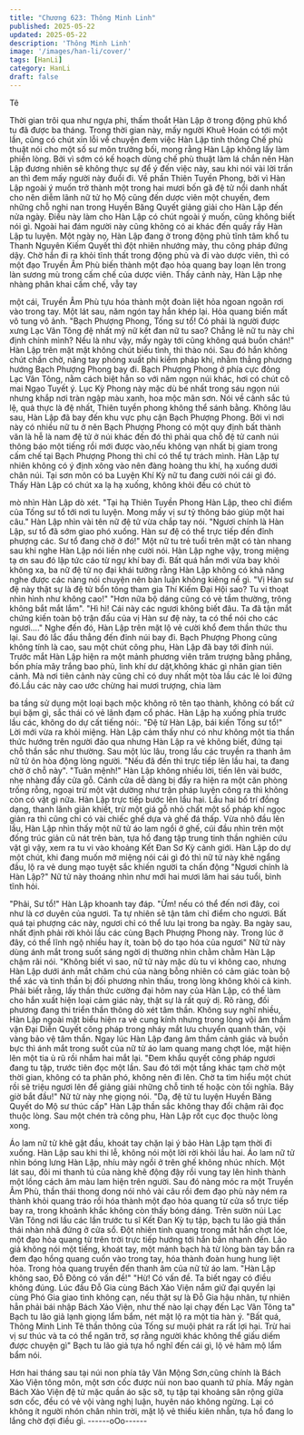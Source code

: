 ```yaml
---
title: "Chương 623: Thông Minh Linh"
published: 2025-05-22
updated: 2025-05-22
description: 'Thông Minh Linh'
image: '/images/han-li/cover/'
tags: [HanLi]
category: HanLi
draft: false
---
```


Tê

Thời gian trôi qua như ngựa phi, thấm thoắt Hàn Lập ở trong
động phủ khổ tu đã được ba tháng.
Trong thời gian này, mấy người Khuê Hoán có tới một lần, cũng
có chút xin lỗi về chuyện đem việc Hàn Lập tinh thông Chế phù
thuật nói cho một số sư môn trưởng bối, mong rằng Hàn Lập
không lấy làm phiền lòng.
Bởi vì sớm có kế hoạch dùng chế phù thuật làm lá chắn nên Hàn
Lập đương nhiên sẽ không thực sự để ý đến việc này, sau khi nói
vài lời trấn an thì đem mấy người này đuổi đi.
Về phần Thiên Tuyền Phong, bởi vì Hàn Lập ngoài ý muốn trở
thành một trong hai mươi bốn gã đệ tử nổi danh nhất cho nên
diễm lãnh nữ tử họ Mộ cũng đến dược viên một chuyến, đem
những chỗ nghi nan trong Huyền Băng Quyết giảng giải cho Hàn
Lập đến nửa ngày. Điều này làm cho Hàn Lập có chút ngoài ý
muốn, cũng không biết nói gì.
Ngoài hai đám người này cũng không có ai khác đến quấy rầy
Hàn Lập tu luyện.
Một ngày nọ, Hàn Lập đang ở trong động phủ tĩnh tâm khổ tu
Thanh Nguyên Kiếm Quyết thì đột nhiên nhướng mày, thu công
pháp đứng dậy.
Chờ hắn đi ra khỏi tĩnh thất trong động phủ và đi vào dược viên,
thì có một đạo Truyền Âm Phù biến thành một đạo hỏa quang bay
loạn lên trong làn sương mù trong cấm chế của dược viên.
Thấy cảnh này, Hàn Lập nhẹ nhàng phân khai cấm chế, vẫy tay

một cái, Truyền Âm Phù tựu hóa thành một đoàn liệt hỏa ngoan
ngoãn rơi vào trong tay.
Một lát sau, năm ngón tay hắn khép lại. Hỏa quang biến mất vô
tung vô ảnh.
"Bạch Phượng Phong, Tống sư tổ! Có phải là người được xưng
Lạc Vân Tông đệ nhất mỹ nữ kết đan nữ tu sao? Chẳng lẽ nữ tu
này chỉ định chính mình? Nếu là như vậy, mấy ngày tới cũng
không quá buồn chán!" Hàn Lập trên mặt mặt không chút biểu
tình, thì thào nói.
Sau đó hắn không chút chần chờ, nâng tay phóng xuất phi kiếm
pháp khí, nhằm thẳng phương hướng Bạch Phượng Phong bay
đi.
Bạch Phượng Phong ở phía cực đông Lạc Vân Tông, nằm cách
biệt hẳn so với năm ngọn núi khác, hơi có chút cô mai Ngạo
Tuyết ý.
Lục Kỳ Phong này mặc dù bé nhất trong sáu ngọn núi nhưng
khắp nơi tràn ngập màu xanh, hoa mộc mãn sơn. Nói về cảnh sắc
tú lệ, quả thực là đệ nhất, Thiên tuyền phong không thể sánh
bằng.
Không lâu sau, Hàn Lập đã bay đến khu vực phụ cận Bạch
Phượng Phong.
Bởi vì nơi này có nhiều nữ tu ở nên Bạch Phượng Phong có một
quy định bất thành văn là hễ là nam đệ tử ở núi khác đến đó thì
phải qua chỗ đệ tử canh núi thông báo một tiếng rồi mới được
vào,nếu không vạn nhất bị giam trong cấm chế tại Bạch Phượng
Phong thì chỉ có thể tự trách mình.
Hàn Lập tự nhiên không có ý định xông vào nên đàng hoàng thu
khí, hạ xuống dưới chân núi.
Tại sơn môn có ba Luyện Khí Kỳ nữ tu đang cười nói cái gì đó.
Thấy Hàn Lập có chút xa lạ hạ xuống, không khỏi đều có chút tò

mò nhìn Hàn Lập dò xét.
"Tại hạ Thiên Tuyền Phong Hàn Lập, theo chỉ điểm của Tống sư
tổ tới nơi tu luyện. Mong mấy vị sư tỷ thông báo giúp một hai câu."
Hàn Lập nhìn vài tên nữ đệ tử vừa chắp tay nói.
"Ngươi chính là Hàn Lập, sư tổ đã sớm giao phó xuống. Hàn sư
đệ có thể trực tiếp đến đỉnh phượng các. Sư tổ đang chờ ở đó!"
Một nữ tu trẻ tuổi trên mặt có tàn nhang sau khi nghe Hàn Lập nói
liền nhẹ cười nói.
Hàn Lập nghe vậy, trong miệng tạ ơn sau đó lập tức cáo từ ngự
khí bay đi.
Bất quá hắn mới vừa bay khỏi không xa, ba nữ đệ tử nọ đại khái
tưởng rằng Hàn Lập không có khả năng nghe được các nàng nói
chuyện nên bàn luận không kiêng nể gì.
"Vị Hàn sư đệ này thật sự là đệ tử bổn tông tham gia Thí Kiếm Đại
Hội sao? Tu vi thoạt nhìn hình như không cao!"
"Hơn nữa bộ dáng cũng có vẻ tầm thường, trông không bắt mắt
lắm".
"Hì hì! Cái này các ngươi không biết đâu. Ta đã tận mắt chứng
kiến toàn bộ trận đấu của vị Hàn sư đệ này, ta có thể nói cho các
ngươi…."
Nghe đến đó, Hàn Lập trên mặt lộ vẻ cười khổ đem thần thức thu
lại. Sau đó lắc đầu thẳng đến đỉnh núi bay đi.
Bạch Phượng Phong cũng không tính là cao, sau một chút công
phu, Hàn Lập đã bay tới đỉnh núi.
Trước mắt Hàn Lập hiện ra một mảnh phương viên trăm trượng
bằng phẳng, bốn phía mây trắng bao phủ, linh khí dư dật,không
khác gì nhân gian tiên cảnh.
Mà nơi tiên cảnh này cũng chỉ có duy nhất một tòa lầu các lẻ loi
đứng đó.Lầu các này cao ước chừng hai mươi trượng, chia làm

ba tầng sử dụng một loại bạch mộc không rõ tên tạo thành, không
có bất cứ bụi bặm gì, sắc thái có vẻ lãnh đạm cổ phác.
Hàn Lập hạ xuống phía trước lầu các, không do dự cất tiếng nói:.
"Đệ tử Hàn Lập, bái kiến Tống sư tổ!"
Lời mới vừa ra khỏi miệng. Hàn Lập cảm thấy như có như không
một tia thần thức hướng trên người đảo qua nhưng Hàn Lập ra vẻ
không biết, đứng tại chỗ thần sắc như thường.
Sau một lúc lâu, trong lầu các truyền ra thanh âm nữ tử ôn hòa
động lòng người.
"Nếu đã đến thì trực tiếp lên lầu hai, ta đang chờ ở chỗ này".
"Tuân mệnh!" Hàn Lập không nhiều lời, tiến lên vài bước, nhẹ
nhàng đẩy cửa gỗ.
Cánh cửa dễ dàng bị đẩy ra hiện ra một căn phòng trống rỗng,
ngoại trừ một vật dường như trận pháp luyện công ra thì không
còn có vật gì nữa.
Hàn Lập trực tiếp bước lên lầu hai.
Lầu hai bố trí đồng dạng, thanh lãnh giản khiết, trừ một giá gỗ nhỏ
chất một số pháp khí ngọc giản ra thì cũng chỉ có vài chiếc ghế
dựa và ghế đá thấp.
Vừa nhô đầu lên lầu, Hàn Lập nhìn thấy một nữ tử áo lam ngồi ở
ghế, cúi đầu nhìn trên một đống trúc giản cũ nát trên bàn, tựa hồ
đang tập trung tinh thần nghiên cứu vật gì vậy, xem ra tu vi vào
khoảng Kết Đan Sơ Kỳ cảnh giới.
Hàn Lập do dự một chút, khi đang muốn mở miệng nói cái gì đó
thì nữ tử này khẽ ngẩng đầu, lộ ra vẻ dung mạo tuyệt sắc khiến
người ta chấn động
"Ngươi chính là Hàn Lập?" Nữ tử này thoáng nhìn như mới hai
mươi lăm hai sáu tuổi, bình tĩnh hỏi.

"Phải, Sư tổ!" Hàn Lập khoanh tay đáp.
"Ừm! nếu có thể đến nơi đây, coi như là cơ duyên của ngươi. Ta
tự nhiên sẽ tận tâm chỉ điểm cho ngươi. Bất quá tại phượng các
này, ngươi chỉ có thể lưu lại trong ba ngày. Ba ngày sau, nhất định
phải rời khỏi lầu các cùng Bạch Phượng Phong này. Trong lúc ở
đây, có thể lĩnh ngộ nhiều hay ít, toàn bộ do tạo hóa của ngươi"
Nữ tử này dùng ánh mắt trong suốt sáng ngời dị thường nhìn
chằm chằm Hàn Lập chậm rãi nói.
"Không biết vì sao, nữ tử này mặc dù tu vi không cao, nhưng Hàn
Lập dưới ánh mắt chăm chú của nàng bỗng nhiên có cảm giác
toàn bộ thể xác và tinh thần bị đối phương nhìn thấu, trong lòng
không khỏi cả kinh.
Phải biết rằng, lấy thần thức cường đại hôm nay của Hàn Lập, có
thể làm cho hắn xuất hiện loại cảm giác này, thật sự là rất quỷ dị.
Rõ ràng, đối phương đang thi triển thần thông dò xét tâm thần.
Không suy nghĩ nhiều, Hàn Lập ngoài mặt biểu hiện ra vẻ cung
kính nhưng trong lòng vội âm thầm vận Đại Diễn Quyết công pháp
trong nháy mắt lưu chuyển quanh thân, vội vàng bảo vệ tâm thần.
Ngay lúc Hàn Lập đang âm thầm cảnh giác và buồn bực thì ánh
mắt trong suốt của nữ tử áo lam quang mang chợt lóe, mặt hiện
lên một tia ủ rũ rồi nhắm hai mắt lại.
"Đem khẩu quyết công pháp ngươi đang tu tập, trước tiên đọc
một lần. Sau đó tới một tầng khác tạm chờ một thời gian, không
có ta phân phó, không nên đi lên. Chờ ta tìm hiểu một chút rồi sẽ
triệu ngươi lên để giảng giải những chỗ tinh tế hoặc còn tối nghĩa.
Bây giờ bắt đầu!" Nữ tử này nhẹ giọng nói.
"Dạ, đệ tử tu luyện Huyền Băng Quyết do Mộ sư thúc cấp" Hàn
Lập thần sắc không thay đổi chậm rãi đọc thuộc lòng.
Sau một chén trà công phu, Hàn Lập rốt cục đọc thuộc lòng xong.

Áo lam nữ tử khẽ gật đầu, khoát tay chặn lại ý bảo Hàn Lập tạm
thời đi xuống.
Hàn Lập sau khi thi lễ, không nói một lời rời khỏi lầu hai.
Áo lam nữ tử nhìn bóng lưng Hàn Lập, nhíu mày ngồi ở trên ghế
không nhúc nhích.
Một lát sau, đôi mi thanh tú của nàng khẽ động đậy rồi vung tay
lên hình thành một lồng cách âm màu lam hiện trên người.
Sau đó nàng móc ra một Truyền Âm Phù, thần thái thong dong
nói nhỏ vài câu rồi đem đạo phù này ném ra thành khỏi quang
tráo rồi hóa thành một đạo hỏa quang từ cửa sổ trực tiếp bay ra,
trong khoảnh khắc không còn thấy bóng dáng.
Trên sườn núi Lạc Vân Tông nơi lầu các lần trước tu sĩ Kết Đan
Kỳ tụ tập, bạch tu lão giả thần thái nhàn nhã đứng ở cửa sổ.
Đột nhiên tinh quang trong mắt hắn chợt lóe, một đạo hỏa quang
từ trên trời trực tiếp hướng tới hắn bắn nhanh đến.
Lão giả không nói một tiếng, khoát tay, một mảnh bạch hà từ lòng
bàn tay bắn ra đem đạo hồng quang cuốn vào trong tay, hóa
thành đoàn hung hung liệt hỏa.
Trong hỏa quang truyền đến thanh âm của nữ tử áo lam.
"Hàn Lập không sao, Đỗ Đông có vấn đề!"
"Hừ! Có vấn đề. Ta biết ngay có điều không đúng. Lúc đầu Đỗ Gia
cùng Bách Xảo Viện nắm giữ đại quyền lại cùng Phó Gia giao tình
không cạn, nếu thật sự là Đỗ Gia hậu nhân, tự nhiên hẳn phải bái
nhập Bách Xảo Viện, như thế nào lại chạy đến Lạc Vân Tông ta"
Bạch tu lão giả lạnh giọng lẩm bẩm, nét mặt lộ ra một tia hàn ý.
"Bất quá, Thông Minh Linh Tê thần thông của Tống sư muội phát
ra rất lợi hại. Trừ hai vị sư thúc và ta có thể ngăn trở, sợ rằng
người khác không thể giấu diếm được chuyện gì" Bạch tu lão giả
tựa hồ nghĩ đến cái gì, lộ vẻ hâm mộ lẩm bẩm nói.

Hơn hai tháng sau tại núi non phía tây Vân Mộng Sơn,cũng chính
là Bách Xảo Viện tông môn, một sơn cốc được núi non bao quanh
tứ phía. Mấy ngàn Bách Xảo Viện đệ tử mặc quần áo sặc sỡ, tụ
tập tại khoảng sân rộng giữa sơn cốc, đều có vẻ vội vàng nghị
luận, huyên náo không ngừng.
Lại có không ít người nhón chân nhìn trời, mặt lộ vẻ thiếu kiên
nhẫn, tựa hồ đang lo lắng chờ đợi điều gì.
------oOo------

